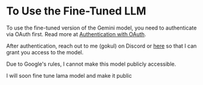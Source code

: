 # To Use the Fine-Tuned LLM

To use the fine-tuned version of the Gemini model, you need to authenticate via OAuth first. Read more at [Authentication with OAuth](https://github.com/google-gemini/cookbook/blob/main/quickstarts/Authentication_with_OAuth.ipynb).

After authentication, reach out to me (gokul) on Discord or [here](https://github.com/gokul6350) so that I can grant you access to the model.

Due to Google's rules, I cannot make this model publicly accessible.

I will soon fine tune lama model and make it public 
